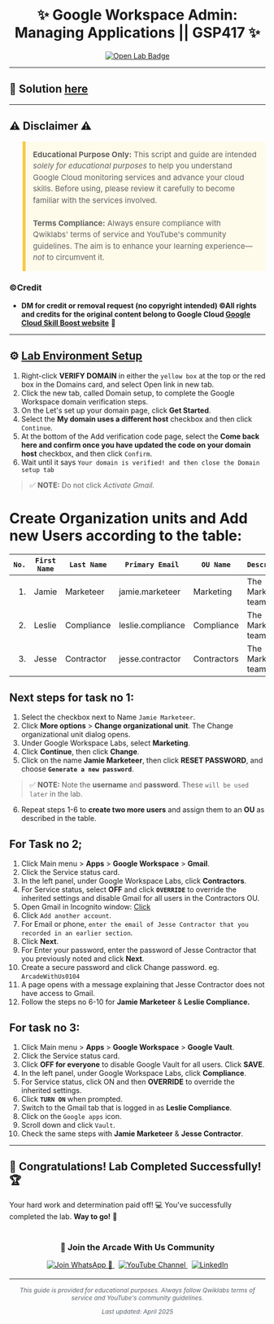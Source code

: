 <h1 align="center">
✨  Google Workspace Admin: Managing Applications || GSP417 ✨
</h1>

<div align="center">
  <a href="https://www.cloudskillsboost.google/focuses/3662?parent=catalog"_blank" rel="noopener noreferrer">
    <img src="https://img.shields.io/badge/Open_Lab-Cloud_Skills_Boost-4285F4?style=for-the-badge&logo=google&logoColor=white&labelColor=34A853" alt="Open Lab Badge">
  </a>
</div>

---

## 🔑 Solution [here]()

---

## ⚠️ Disclaimer ⚠️

<blockquote style="background-color: #fffbea; border-left: 6px solid #f7c948; padding: 1em; font-size: 15px; line-height: 1.5;">
  <strong>Educational Purpose Only:</strong> This script and guide are intended <em>solely for educational purposes</em> to help you understand Google Cloud monitoring services and advance your cloud skills. Before using, please review it carefully to become familiar with the services involved.
  <br><br>
  <strong>Terms Compliance:</strong> Always ensure compliance with Qwiklabs' terms of service and YouTube's community guidelines. The aim is to enhance your learning experience—<em>not</em> to circumvent it.
</blockquote>

### ©Credit
- **DM for credit or removal request (no copyright intended) ©All rights and credits for the original content belong to Google Cloud [Google Cloud Skill Boost website](https://www.cloudskillsboost.google/)** 🙏

---

## ⚙️ <ins>Lab Environment Setup</ins>

1. Right-click **VERIFY DOMAIN** in either the `yellow box` at the top or the red box in the Domains card, and select Open link in new tab.
2. Click the new tab, called Domain setup, to complete the Google Workspace domain verification steps.
3. On the Let's set up your domain page, click **Get Started**.
4. Select the **My domain uses a different host** checkbox and then click `Continue`.
5. At the bottom of the Add verification code page, select the **Come back here and confirm once you have updated the code on your domain host** checkbox, and then click `Confirm`.
6. Wait until it says `Your domain is verified! and then close the Domain setup tab`

> ✅ **NOTE:** Do not click *Activate Gmail.*

# Create Organization units and Add new Users according to the table:

| **`No.`** | **`First Name`** | **`Last Name`** | **`Primary Email`** | **`OU Name`** | **`Description`** |
|----:|------------|-----------|---------------|---------|-------------|
| 1.| Jamie | Marketeer | jamie.marketeer | Marketing | The Marketing team |
| 2.|Leslie| Compliance | leslie.compliance | Compliance | The Marketing team |
| 3.|Jesse | Contractor | jesse.contractor | Contractors | The Marketing team |

## Next steps for task no 1:
1. Select the checkbox next to Name `Jamie Marketeer`.
2. Click **More options** > **Change organizational unit**. The Change organizational unit dialog opens.
3. Under Google Workspace Labs, select **Marketing**.
4. Click **Continue**, then click **Change**.
5. Click on the name **Jamie Marketeer**, then click **RESET PASSWORD**, and choose **`Generate a new password`**.
> ✅ **NOTE:** Note the **username** and **password**. These `will be used later` in the lab.
6. Repeat steps 1-6 to **create two more users** and assign them to an **OU** as described in the table.

## For Task no 2;
1. Click Main menu > **Apps** > **Google Workspace** > **Gmail**.
2. Click the Service status card.
3. In the left panel, under Google Workspace Labs, click **Contractors**.
4. For Service status, select **OFF** and click **`OVERRIDE`** to override the inherited settings and disable Gmail for all users in the Contractors OU.
5. Open Gmail in Incognito window: [Click](https://mail.google.com/)
6. Click `Add another account`.
7. For Email or phone, `enter the email of Jesse Contractor that you recorded in an earlier section`.
8. Click **Next**.
9. For Enter your password, enter the password of Jesse Contractor that you previously noted and click **Next**.
10. Create a secure password and click Change password. eg. `ArcadeWithUs0104`
11. A page opens with a message explaining that Jesse Contractor does not have access to Gmail.
12. Follow the steps no 6-10 for **Jamie Marketeer** & **Leslie Compliance.**

## For task no 3:
1. Click Main menu > **Apps** > **Google Workspace** > **Google Vault**.
2. Click the Service status card.
3. Click **OFF for everyone** to disable Google Vault for all users. Click **SAVE**.
4. In the left panel, under Google Workspace Labs, click **Compliance**.
5. For Service status, click ON and then **OVERRIDE** to override the inherited settings.
6. Click **`TURN ON`** when prompted.
7. Switch to the Gmail tab that is logged in as **Leslie Compliance**.
8. Click on the `Google apps` icon.
9. Scroll down and click `Vault`.
10. Check the same steps with **Jamie Marketeer** & **Jesse Contractor**.

---

## 🎉 **Congratulations! Lab Completed Successfully!** 🏆  

Your hard work and determination paid off! 💻
You've successfully completed the lab. **Way to go!** 🚀


<div align="center" style="padding: 5px;">
  <h3>📱 Join the Arcade With Us Community</h3>
  
  <a href="https://chat.whatsapp.com/KN3NvYNTJvU5xMCVTORJtS">
    <img src="https://img.shields.io/badge/Join_WhatsApp-25D366?style=for-the-badge&logo=whatsapp&logoColor=white" alt="Join WhatsApp 👥">
  </a>
  &nbsp;
  <a href="https://youtube.com/@arcadewithus_we?si=yeEby5M3k40gdX4l">
    <img src="https://img.shields.io/badge/Subscribe-Arcade%20With%20Us-FF0000?style=for-the-badge&logo=youtube&logoColor=white" alt="YouTube Channel">
  </a>
  &nbsp;
  <a href="https://www.linkedin.com/in/tripti-gupta-a28a6832b/">
    <img src="https://img.shields.io/badge/LINKEDIN-Tripti%20Gupta-0077B5?style=for-the-badge&logo=linkedin&logoColor=white" alt="LinkedIn">
</a>


</div>

---

<div align="center">
  <p style="font-size: 12px; color: #586069;">
    <em>This guide is provided for educational purposes. Always follow Qwiklabs terms of service and YouTube's community guidelines.</em>
  </p>
  <p style="font-size: 12px; color: #586069;">
    <em>Last updated: April 2025</em>
  </p>
</div>

